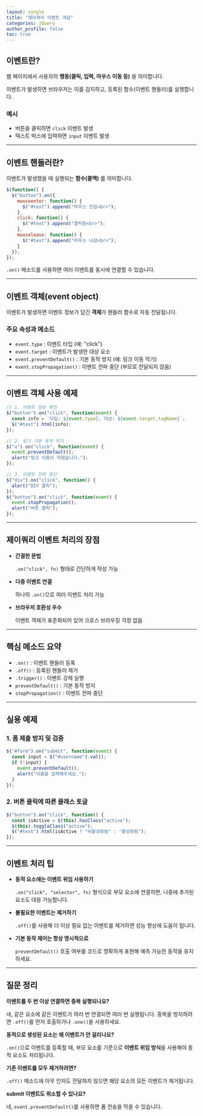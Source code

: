 ```yaml
---
layout: single
title: "제이쿼리 이벤트 개념"
categories: jQuery
author_profile: false
toc: true
---
```


## 이벤트란?

웹 페이지에서 사용자의 **행동(클릭, 입력, 마우스 이동 등)** 을 의미합니다.

이벤트가 발생하면 브라우저는 이를 감지하고, 등록된 함수(이벤트 핸들러)를 실행합니다.

### 예시

- 버튼을 클릭하면 `click` 이벤트 발생
- 텍스트 박스에 입력하면 `input` 이벤트 발생

------

## 이벤트 핸들러란?

이벤트가 발생했을 때 실행되는 **함수(콜백)** 를 의미합니다.

```jsx
$(function() {
  $("button").on({
    mouseenter: function() {
      $("#text").append("마우스 진입<br>");
    },
    click: function() {
      $("#text").append("클릭됨<br>");
    },
    mouseleave: function() {
      $("#text").append("마우스 나감<br>");
    }
  });
});
```

`.on()` 메소드를 사용하면 여러 이벤트를 동시에 연결할 수 있습니다.

------

## 이벤트 객체(event object)

이벤트가 발생하면 이벤트 정보가 담긴 **객체**가 핸들러 함수로 자동 전달됩니다.

### 주요 속성과 메소드

- `event.type` : 이벤트 타입 (예: "click")
- `event.target` : 이벤트가 발생한 대상 요소
- `event.preventDefault()` : 기본 동작 방지 (예: 링크 이동 막기)
- `event.stopPropagation()` : 이벤트 전파 중단 (부모로 전달되지 않음)

------

## 이벤트 객체 사용 예제

```jsx
// 1. 이벤트 정보 확인
$("button").on("click", function(event) {
  const info = `타입: ${event.type}, 대상: ${event.target.tagName}`;
  $("#text").html(info);
});

// 2. 링크 기본 동작 막기
$("a").on("click", function(event) {
  event.preventDefault();
  alert("링크 이동이 막혔습니다.");
});

// 3. 이벤트 전파 중단
$("div").on("click", function() {
  alert("DIV 클릭");
});
$("button").on("click", function(event) {
  event.stopPropagation();
  alert("버튼 클릭");
});
```

------

## 제이쿼리 이벤트 처리의 장점

- **간결한 문법**

  `.on("click", fn)` 형태로 간단하게 작성 가능

- **다중 이벤트 연결**

  하나의 `.on()`으로 여러 이벤트 처리 가능

- **브라우저 호환성 우수**

  이벤트 객체가 표준화되어 있어 크로스 브라우징 걱정 없음

------

## 핵심 메소드 요약

- `.on()` : 이벤트 핸들러 등록
- `.off()` : 등록된 핸들러 제거
- `.trigger()` : 이벤트 강제 실행
- `preventDefault()` : 기본 동작 방지
- `stopPropagation()` : 이벤트 전파 중단

------

## 실용 예제

### 1. 폼 제출 방지 및 검증

```jsx
$("#form").on("submit", function(event) {
  const input = $("#username").val();
  if (!input) {
    event.preventDefault();
    alert("이름을 입력해주세요.");
  }
});
```

### 2. 버튼 클릭에 따른 클래스 토글

```jsx
$("button").on("click", function() {
  const isActive = $(this).hasClass("active");
  $(this).toggleClass("active");
  $("#text").html(isActive ? "비활성화됨" : "활성화됨");
});
```

------

## 이벤트 처리 팁

- **동적 요소에는 이벤트 위임 사용하기**

  `.on("click", "selector", fn)` 형식으로 부모 요소에 연결하면, 나중에 추가된 요소도 대응 가능합니다.

- **불필요한 이벤트는 제거하기**

  `.off()`를 사용해 더 이상 필요 없는 이벤트를 제거하면 성능 향상에 도움이 됩니다.

- **기본 동작 제어는 항상 명시적으로**

  `preventDefault()` 호출 여부를 코드로 명확하게 표현해 예측 가능한 동작을 유지하세요.

------

## 질문 정리

**이벤트를 두 번 이상 연결하면 중복 실행되나요?**

네, 같은 요소에 같은 이벤트가 여러 번 연결되면 여러 번 실행됩니다. 중복을 방지하려면 `.off()`를 먼저 호출하거나 `.one()`을 사용하세요.

**동적으로 생성된 요소는 왜 이벤트가 안 걸리나요?**

`.on()`으로 이벤트를 등록할 때, 부모 요소를 기준으로 **이벤트 위임 방식**을 사용해야 동적 요소도 처리됩니다.

**기존 이벤트를 모두 제거하려면?**

`.off()` 메소드에 아무 인자도 전달하지 않으면 해당 요소의 모든 이벤트가 제거됩니다.

**submit 이벤트도 취소할 수 있나요?**

네, `event.preventDefault()`를 사용하면 폼 전송을 막을 수 있습니다.

